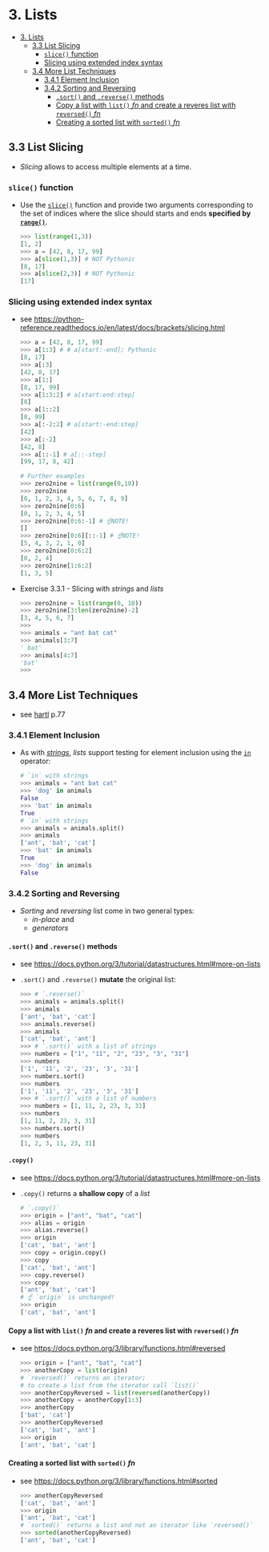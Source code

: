 # 3. Lists

- [3. Lists](#3-lists)
  - [3.3 List Slicing](#33-list-slicing)
    - [`slice()` function](#slice-function)
    - [Slicing using extended index syntax](#slicing-using-extended-index-syntax)
  - [3.4 More List Techniques](#34-more-list-techniques)
    - [3.4.1 Element Inclusion](#341-element-inclusion)
    - [3.4.2 Sorting and Reversing](#342-sorting-and-reversing)
      - [`.sort()` and `.reverse()` methods](#sort-and-reverse-methods)
      - [Copy a list with `list()` *fn* and create a reveres list with `reversed()` *fn*](#copy-a-list-with-list-fn-and-create-a-reveres-list-with-reversed-fn)
      - [Creating a sorted list with `sorted()` *fn*](#creating-a-sorted-list-with-sorted-fn)

## 3.3 List Slicing

- *Slicing* allows to access multiple elements at a time.

### `slice()` function

- Use the [`slice()`](https://docs.python.org/3/library/functions.html#slice) function and provide two arguments corresponding to the set of indices where the slice should starts and ends **specified by [`range()`](https://docs.python.org/3/library/functions.html#func-range)**.

  ``` Python
  >>> list(range(1,3))
  [1, 2]
  >>> a = [42, 8, 17, 99]
  >>> a[slice(1,3)] # NOT Pythonic
  [8, 17]
  >>> a[slice(2,3)] # NOT Pythonic
  [17]
  ```

### Slicing using extended index syntax

- see <https://python-reference.readthedocs.io/en/latest/docs/brackets/slicing.html>

  ``` Python
  >>> a = [42, 8, 17, 99]
  >>> a[1:3] # # a[start:-end]; Pythonic
  [8, 17]
  >>> a[:3]
  [42, 8, 17]
  >>> a[1:]
  [8, 17, 99]
  >>> a[1:3:2] # a[start:end:step]
  [8]
  >>> a[1::2]
  [8, 99]
  >>> a[:-2:2] # a[start:-end:step]
  [42]
  >>> a[:-2]
  [42, 8]
  >>> a[::-1] # a[::-step]
  [99, 17, 8, 42]

  # Further examples
  >>> zero2nine = list(range(0,10))
  >>> zero2nine
  [0, 1, 2, 3, 4, 5, 6, 7, 8, 9]
  >>> zero2nine[0:6]
  [0, 1, 2, 3, 4, 5]
  >>> zero2nine[0:6:-1] # ☝NOTE!
  []
  >>> zero2nine[0:6][::-1] # ☝NOTE!
  [5, 4, 3, 2, 1, 0]
  >>> zero2nine[0:6:2]
  [0, 2, 4]
  >>> zero2nine[1:6:2]
  [1, 3, 5]  
  ```

- Exercise 3.3.1 - Slicing with *strings* and *lists*

  ``` Python
  >>> zero2nine = list(range(0, 10))
  >>> zero2nine[3:len(zero2nine)-2]
  [3, 4, 5, 6, 7]
  >>>
  >>> animals = "ant bat cat"
  >>> animals[3:7]
  ' bat'
  >>> animals[4:7]
  'bat'
  >>>   
  ```

## 3.4 More List Techniques

- see [hartl](../README.md#hartl) p.77

### 3.4.1 Element Inclusion

- As with [*strings*](../chp002.strings//README.002.03.md#find-method-and-in-operator), *lists* support testing for element inclusion using the [`in`](https://python-reference.readthedocs.io/en/latest/docs/operators/in.html) operator:
  
  ``` Python
  # `in` with strings
  >>> animals = "ant bat cat"
  >>> 'dog' in animals
  False
  >>> 'bat' in animals
  True
  # `in` with strings
  >>> animals = animals.split()
  >>> animals
  ['ant', 'bat', 'cat']
  >>> 'bat' in animals
  True
  >>> 'dog' in animals
  False
  ```

### 3.4.2 Sorting and Reversing

- *Sorting* and *reversing* list come in two general types:
  - *in-place* and
  - *generators*

#### `.sort()` and `.reverse()` methods

- see <https://docs.python.org/3/tutorial/datastructures.html#more-on-lists>

- `.sort()` and `.reverse()` **mutate** the original list:

  ``` Python
  >>> # `.reverse()`
  >>> animals = animals.split()
  >>> animals
  ['ant', 'bat', 'cat']
  >>> animals.reverse()
  >>> animals
  ['cat', 'bat', 'ant']
  >>> # `.sort()` with a list of strings
  >>> numbers = ["1", "11", "2", "23", "3", "31"]
  >>> numbers
  ['1', '11', '2', '23', '3', '31']
  >>> numbers.sort()
  >>> numbers
  ['1', '11', '2', '23', '3', '31']
  >>> # `.sort()` with a list of numbers
  >>> numbers = [1, 11, 2, 23, 3, 31]
  >>> numbers
  [1, 11, 2, 23, 3, 31]
  >>> numbers.sort()
  >>> numbers
  [1, 2, 3, 11, 23, 31]

#### `.copy()`

- see <https://docs.python.org/3/tutorial/datastructures.html#more-on-lists>

- `.copy()` returns a **shallow copy** of a *list*

  ``` Python
  # `.copy()`
  >>> origin = ["ant", "bat", "cat"]
  >>> alias = origin
  >>> alias.reverse()
  >>> origin
  ['cat', 'bat', 'ant']
  >>> copy = origin.copy()
  >>> copy
  ['cat', 'bat', 'ant']
  >>> copy.reverse()
  >>> copy
  ['ant', 'bat', 'cat']
  # ☝ `origin` is unchanged!
  >>> origin
  ['cat', 'bat', 'ant']
  ```

#### Copy a list with `list()` *fn* and create a reveres list with `reversed()` *fn*

- see <https://docs.python.org/3/library/functions.html#reversed>
  
  ``` Python
  >>> origin = ["ant", "bat", "cat"]
  >>> anotherCopy = list(origin)
  # `reversed()` returns an iterator; 
  # to create a list from the iterator call `list()`
  >>> anotherCopyReversed = list(reversed(anotherCopy))
  >>> anotherCopy = anotherCopy[1:3]
  >>> anotherCopy
  ['bat', 'cat']
  >>> anotherCopyReversed
  ['cat', 'bat', 'ant']
  >>> origin
  ['ant', 'bat', 'cat']
  ```

#### Creating a sorted list with `sorted()` *fn*

- see <https://docs.python.org/3/library/functions.html#sorted>

  ``` Python
  >>> anotherCopyReversed
  ['cat', 'bat', 'ant']
  >>> origin
  ['ant', 'bat', 'cat']
  # `sorted()` returns a list and not an iterator like `reversed()`
  >>> sorted(anotherCopyReversed)
  ['ant', 'bat', 'cat']
  ```
